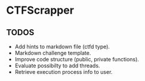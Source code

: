 # CTFScrapper

## TODOS

- Add hints to markdown file (ctfd type).
- Markdown challenge template.
- Improve code structure (public, private functions).
- Evaluate possibilty to add threads.
- Retrieve execution process info to user.
